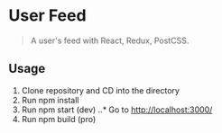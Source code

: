# User Feed

>  A user's feed with React, Redux, PostCSS.

## Usage

1. Clone repository and CD into the directory
2. Run npm install 
3. Run npm start (dev)
..* Go to [http://localhost:3000/](http://localhost:3000/)
4. Run npm build (pro)
